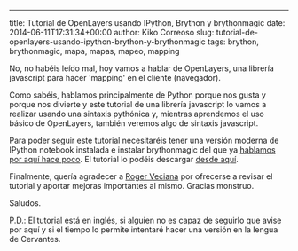 ---
title: Tutorial de OpenLayers usando IPython, Brython y brythonmagic
date: 2014-06-11T17:31:34+00:00
author: Kiko Correoso
slug: tutorial-de-openlayers-usando-ipython-brython-y-brythonmagic
tags: brython, brythonmagic, mapa, mapas, mapeo, mapping

No, no habéis leído mal, hoy vamos a hablar de OpenLayers, una librería javascript para hacer 'mapping' en el cliente (navegador).

Como sabéis, hablamos principalmente de Python porque nos gusta y porque nos divierte y este tutorial de una librería javascript lo vamos a realizar usando una sintaxis pythónica y, mientras aprendemos el uso básico de OpenLayers, también veremos algo de sintaxis javascript.

Para poder seguir este tutorial necesitaréis tener una versión moderna de IPython notebook instalada e instalar brythonmagic del que ya [hablamos por aquí hace poco](http://pybonacci.org/2014/03/03/presentando-brythonmagic/). El tutorial lo podéis descargar [desde aquí](http://nbviewer.ipython.org/github/kikocorreoso/brythonmagic/blob/master/notebooks/OpenLayers%20%28python%29%20tutorial.ipynb).

Finalmente, quería agradecer a [Roger Veciana](https://twitter.com/rveciana) por ofrecerse a revisar el tutorial y aportar mejoras importantes al mismo. Gracias monstruo.

Saludos.

P.D.: El tutorial está en inglés, si alguien no es capaz de seguirlo que avise por aquí y si el tiempo lo permite intentaré hacer una versión en la lengua de Cervantes.